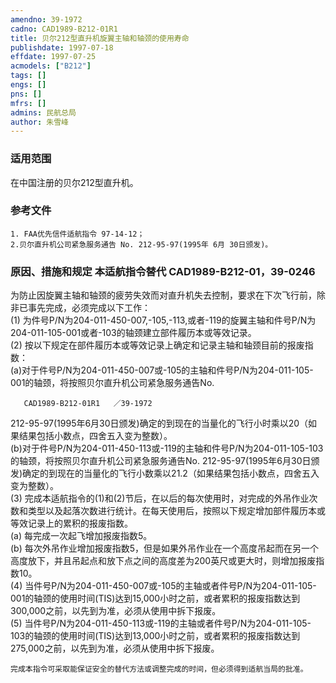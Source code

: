 ```yaml
---
amendno: 39-1972  
cadno: CAD1989-B212-01R1  
title: 贝尔212型直升机旋翼主轴和轴颈的使用寿命  
publishdate: 1997-07-18  
effdate: 1997-07-25  
acmodels: ["B212"]  
tags: []  
engs: []  
pns: []  
mfrs: []  
admins: 民航总局  
author: 朱雪峰  
---
```

  
### 适用范围  
在中国注册的贝尔212型直升机。  
  
<!--more-->  
### 参考文件  
    1. FAA优先信件适航指令 97-14-12；  
    2.贝尔直升机公司紧急服务通告 No. 212-95-97(1995年 6月 30日颁发)。  
  
### 原因、措施和规定 本适航指令替代 CAD1989-B212-01，39-0246  
为防止因旋翼主轴和轴颈的疲劳失效而对直升机失去控制，要求在下次飞行前，除非已事先完成，必须完成以下工作：  
    (1) 为件号P/N为204-011-450-007,-105,-113,或者-119的旋翼主轴和件号P/N为 204-011-105-001或者-103的轴颈建立部件履历本或等效记录。  
    (2) 按以下规定在部件履历本或等效记录上确定和记录主轴和轴颈目前的报废指数：  
(a)对于件号P/N为204-011-450-007或-105的主轴和件号P/N为204-011-105-001的轴颈，将按照贝尔直升机公司紧急服务通告No.  
  
       CAD1989-B212-01R1   ／39-1972  
212-95-97(1995年6月30日颁发)确定的到现在的当量化的飞行小时乘以20（如果结果包括小数点，四舍五入变为整数）。  
(b)对于件号P/N为204-011-450-113或-119的主轴和件号P/N为204-011-105-103的轴颈，将按照贝尔直升机公司紧急服务通告No. 212-95-97(1995年6月30日颁发)确定的到现在的当量化的飞行小数乘以21.2（如果结果包括小数点，四舍五入变为整数）。  
    (3) 完成本适航指令的(1)和(2)节后，在以后的每次使用时，对完成的外吊作业次数和类型以及起落次数进行统计。在每天使用后，按照以下规定增加部件履历本或等效记录上的累积的报废指数。  
        (a) 每完成一次起飞增加报废指数5。  
        (b) 每次外吊作业增加报废指数5，但是如果外吊作业在一个高度吊起而在另一个高度放下，并且吊起点和放下点之间的高度差为200英尺或更大时，则增加报废指数10。  
(4) 当件号P/N为204-011-450-007或-105的主轴或者件号P/N为204-011-105-001的轴颈的使用时间(TIS)达到15,000小时之前，或者累积的报废指数达到300,000之前，以先到为准，必须从使用中拆下报废。  
(5) 当件号P/N为204-011-450-113或-119的主轴或者件号P/N为204-011-105-103的轴颈的使用时间(TIS)达到13,000小时之前，或者累积的报废指数达到275,000之前，以先到为准，必须从使用中拆下报废。  
  
    完成本指令可采取能保证安全的替代方法或调整完成的时间，但必须得到适航当局的批准。  
